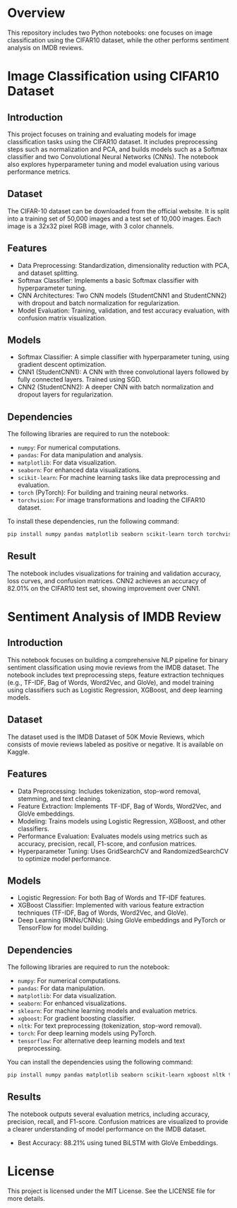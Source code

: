 # Overview

This repository includes two Python notebooks: one focuses on image classification using the CIFAR10 dataset, while the other performs sentiment analysis on IMDB reviews.

# Image Classification using CIFAR10 Dataset

## Introduction

This project focuses on training and evaluating models for image classification tasks using the CIFAR10 dataset. It includes preprocessing steps such as normalization and PCA, and builds models such as a Softmax classifier and two Convolutional Neural Networks (CNNs). The notebook also explores hyperparameter tuning and model evaluation using various performance metrics.

## Dataset

The CIFAR-10 dataset can be downloaded from the official website. It is split into a training set of 50,000 images and a test set of 10,000 images. Each image is a 32x32 pixel RGB image, with 3 color channels.

## Features

- Data Preprocessing: Standardization, dimensionality reduction with PCA, and dataset splitting.
- Softmax Classifier: Implements a basic Softmax classifier with hyperparameter tuning.
- CNN Architectures: Two CNN models (StudentCNN1 and StudentCNN2) with dropout and batch normalization for regularization.
- Model Evaluation: Training, validation, and test accuracy evaluation, with confusion matrix visualization.

## Models

- Softmax Classifier: A simple classifier with hyperparameter tuning, using gradient descent optimization.
- CNN1 (StudentCNN1): A CNN with three convolutional layers followed by fully connected layers. Trained using SGD.
- CNN2 (StudentCNN2): A deeper CNN with batch normalization and dropout layers for regularization.

## Dependencies

The following libraries are required to run the notebook:

- `numpy`: For numerical computations.
- `pandas`: For data manipulation and analysis.
- `matplotlib`: For data visualization.
- `seaborn`: For enhanced data visualizations.
- `scikit-learn`: For machine learning tasks like data preprocessing and evaluation.
- `torch` (PyTorch): For building and training neural networks.
- `torchvision`: For image transformations and loading the CIFAR10 dataset.

To install these dependencies, run the following command:

```bash
pip install numpy pandas matplotlib seaborn scikit-learn torch torchvision
```

## Result

The notebook includes visualizations for training and validation accuracy, loss curves, and confusion matrices. CNN2 achieves an accuracy of 82.01% on the CIFAR10 test set, showing improvement over CNN1.

# Sentiment Analysis of IMDB Review

## Introduction

This notebook focuses on building a comprehensive NLP pipeline for binary sentiment classification using movie reviews from the IMDB dataset. The notebook includes text preprocessing steps, feature extraction techniques (e.g., TF-IDF, Bag of Words, Word2Vec, and GloVe), and model training using classifiers such as Logistic Regression, XGBoost, and deep learning models.

## Dataset

The dataset used is the IMDB Dataset of 50K Movie Reviews, which consists of movie reviews labeled as positive or negative. It is available on Kaggle.

## Features

- Data Preprocessing: Includes tokenization, stop-word removal, stemming, and text cleaning.
- Feature Extraction: Implements TF-IDF, Bag of Words, Word2Vec, and GloVe embeddings.
- Modeling: Trains models using Logistic Regression, XGBoost, and other classifiers.
- Performance Evaluation: Evaluates models using metrics such as accuracy, precision, recall, F1-score, and confusion matrices.
- Hyperparameter Tuning: Uses GridSearchCV and RandomizedSearchCV to optimize model performance.

## Models

- Logistic Regression: For both Bag of Words and TF-IDF features.
- XGBoost Classifier: Implemented with various feature extraction techniques (TF-IDF, Bag of Words, Word2Vec, and GloVe).
- Deep Learning (RNNs/CNNs): Using GloVe embeddings and PyTorch or TensorFlow for model building.

## Dependencies

The following libraries are required to run the notebook:

- `numpy`: For numerical computations.
- `pandas`: For data manipulation.
- `matplotlib`: For data visualization.
- `seaborn`: For enhanced visualizations.
- `sklearn`: For machine learning models and evaluation metrics.
- `xgboost`: For gradient boosting classifier.
- `nltk`: For text preprocessing (tokenization, stop-word removal).
- `torch`: For deep learning models using PyTorch.
- `tensorflow`: For alternative deep learning models and text preprocessing.
  
You can install the dependencies using the following command:
```bash
pip install numpy pandas matplotlib seaborn scikit-learn xgboost nltk torch tensorflow
```
## Results

The notebook outputs several evaluation metrics, including accuracy, precision, recall, and F1-score. Confusion matrices are visualized to provide a clearer understanding of model performance on the IMDB dataset.

- Best Accuracy: 88.21% using tuned BiLSTM with GloVe Embeddings.

# License
This project is licensed under the MIT License. See the LICENSE file for more details.
